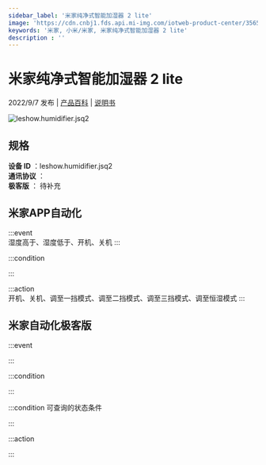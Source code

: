 ```yaml
---
sidebar_label: '米家纯净式智能加湿器 2 lite'
image: 'https://cdn.cnbj1.fds.api.mi-img.com/iotweb-product-center/356551479e4d4b9f168aa08e16affd67_1644905651269.png?GalaxyAccessKeyId=AKVGLQWBOVIRQ3XLEW&Expires=9223372036854775807&Signature=WuX4+2NW0frU3ieGvfcgkkvMNcE='
keywords: '米家, 小米/米家, 米家纯净式智能加湿器 2 lite'
description : ''
---
```

# 米家纯净式智能加湿器 2 lite

2022/9/7 发布 | [产品百科](https://home.mi.com/webapp/content/baike/product/index.html?model=leshow.humidifier.jsq2/) | [说明书](https://home.mi.com/views/introduction.html?model=leshow.humidifier.jsq2&region=cn)

![leshow.humidifier.jsq2](https://cdn.cnbj1.fds.api.mi-img.com/iotweb-product-center/356551479e4d4b9f168aa08e16affd67_1644905651269.png?GalaxyAccessKeyId=AKVGLQWBOVIRQ3XLEW&Expires=9223372036854775807&Signature=WuX4+2NW0frU3ieGvfcgkkvMNcE=)

## 规格  
> 
**设备 ID** ：leshow.humidifier.jsq2  
**通讯协议** ：  
**极客版**  ： 待补充 


## 米家APP自动化  

:::event  
湿度高于、湿度低于、开机、关机
:::

:::condition  

:::

:::action   
开机、关机、调至一挡模式、调至二挡模式、调至三挡模式、调至恒湿模式
:::

## 米家自动化极客版  

:::event  

:::

:::condition  

:::

:::condition 可查询的状态条件  

:::

:::action  

:::

        
